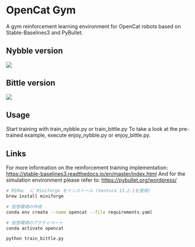 # OpenCat Gym

A gym reinforcement learning environment for OpenCat robots based on Stable-Baselines3 and PyBullet.

## Nybble version

![](animations/nybble_learning.gif)

## Bittle version

![](animations/bittle_learning.gif)

## Usage

Start training with train_nybble.py or train_bittle.py
To take a look at the pre-trained example, execute enjoy_nybble.py or enjoy_bittle.py.

## Links

For more information on the reinforcement training implementation: https://stable-baselines3.readthedocs.io/en/master/index.html
And for the simulation environment please refer to: https://pybullet.org/wordpress/

```sh
# M1Mac  に Miniforge をインストール (Ventura 13.2.1を使用)
brew install miniforge

# 仮想環境の作成
conda env create --name opencat --file requirements.yaml

# 仮想環境のアクティベート
conda activate opencat

python train_bittle.py
```
